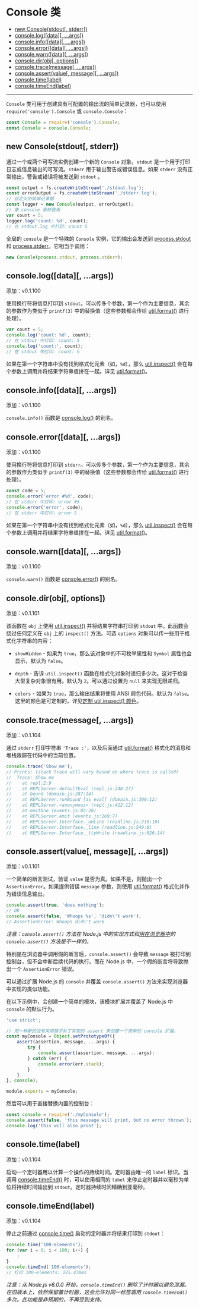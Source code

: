 # Console 类

* [new Console(stdout[, stderr])](#new-consolestdout-stderr)
* [console.log([data][, ...args])](#consolelogdata-args)
* [console.info([data][, ...args])](#consoleinfodata-args)
* [console.error([data][, ...args])](#consoleerrordata-args)
* [console.warn([data][, ...args])](#consolewarndata-args)
* [console.dir(obj[, options])](#consoledirobj-options)
* [console.trace(message[, ...args])](#consoletracemessage-args)
* [console.assert(value[, message][, ...args])](#consoleassertvalue-message-args)
* [console.time(label)](#consoletimelabel)
* [console.timeEnd(label)](#consoletimeendlabel)

--------------------------------------------------

`Console` 类可用于创建具有可配置的输出流的简单记录器，也可以使用 `require('console').Console` 或 `console.Console`：

``` javascript
const Console = require('console').Console;
const Console = console.Console;
```


## new Console(stdout[, stderr])

通过一个或两个可写流实例创建一个新的 `Console` 对象。`stdout` 是一个用于打印日志或信息输出的可写流。`stderr` 用于输出警告或错误信息。如果 `stderr` 没有正常输出，警告或错误将被发送到 `stdout` 。

``` javascript
const output = fs.createWriteStream('./stdout.log');
const errorOutput = fs.createWriteStream('./stderr.log');
// 自定义的简单记录器
const logger = new Console(output, errorOutput);
// 像 console 那样使用
var count = 5;
logger.log('count: %d', count);
// 在 stdout.log 中打印: count 5
```

全局的 `console` 是一个特殊的 `Console` 实例，它的输出会发送到 [process.stdout](../process/process.md#stdout) 和 [process.stderr](../process/process.md#stderr)。它相当于调用：

``` javascript
new Console(process.stdout, process.stderr);
```


## console.log([data][, ...args])

添加：v0.1.100

使用换行符将信息打印到 `stdout`。可以传多个参数，第一个作为主要信息，其余的参数作为类似于 `printf(3)` 中的替换值（这些参数都会传给 [util.format()](../util/util.md#format) 进行处理）。

``` javascript
var count = 5;
console.log('count: %d', count);
// 在 stdout 中打印: count: 5
console.log('count:', count);
// 在 stdout 中打印: count: 5
```

如果在第一个字符串中没有找到格式化元素（如，`%d`），那么 [util.inspect()](../util/util.md#inspect) 会在每个参数上调用并将结果字符串值拼在一起。详见 [util.format()](../util/util.md#format)。


## console.info([data][, ...args])

添加：v0.1.100

`console.info()` 函数是 [console.log()](#consolelogdata-args) 的别名。


## console.error([data][, ...args])

添加：v0.1.100

使用换行符将信息打印到 `stderr`。可以传多个参数，第一个作为主要信息，其余的参数作为类似于 `printf(3)` 中的替换值（这些参数都会传给 [util.format()](../util/util.md#format) 进行处理）。

``` javascript
const code = 5;
console.error('error #%d', code);
// 在 stderr 中打印: error #5
console.error('error', code);
// 在 stderr 中打印: error 5
```

如果在第一个字符串中没有找到格式化元素（如，`%d`），那么 [util.inspect()](../util/util.md#inspect) 会在每个参数上调用并将结果字符串值拼在一起。详见 [util.format()](../util/util.md#format)。


## console.warn([data][, ...args])

添加：v0.1.100

`console.warn()` 函数是 [console.error()](#consoleerrordata-args) 的别名。


## console.dir(obj[, options])

添加：v0.1.101

该函数在 `obj` 上使用 [util.inspect()](../util/util.md#inspect) 并将结果字符串打印到 `stdout` 中。此函数会绕过任何定义在 `obj` 上的 `inspect()` 方法。可选 `options` 对象可以传一些用于格式化字符串的内容：

* `showHidden` - 如果为 `true`，那么该对象中的不可枚举属性和 `Symbol` 属性也会显示，默认为 `false`。

* `depth` - 告诉 `util.inspect()` 函数在格式化对象时递归多少次。这对于检查大型复杂对象很有用。默认为 `2`。可以通过设置为 `null` 来实现无限递归。

* `colors` - 如果为 `true`，那么输出结果将使用 ANSI 颜色代码。默认为 `false`。这里的颜色是可定制的，详见[定制 util.inspect() 颜色](../util/util.md#customizing_util_inspect_colors)。


## console.trace(message[, ...args])

添加：v0.1.104

通过 `stderr` 打印字符串 `'Trace :'`，以及后面通过 [util.format()](../util/util.md#format) 格式化的消息和堆栈跟踪在代码中的当前位置。

``` javascript
console.trace('Show me');
// Prints: (stack trace will vary based on where trace is called)
//  Trace: Show me
//    at repl:2:9
//    at REPLServer.defaultEval (repl.js:248:27)
//    at bound (domain.js:287:14)
//    at REPLServer.runBound [as eval] (domain.js:300:12)
//    at REPLServer.<anonymous> (repl.js:412:12)
//    at emitOne (events.js:82:20)
//    at REPLServer.emit (events.js:169:7)
//    at REPLServer.Interface._onLine (readline.js:210:10)
//    at REPLServer.Interface._line (readline.js:549:8)
//    at REPLServer.Interface._ttyWrite (readline.js:826:14)
```


## console.assert(value[, message][, ...args])

添加：v0.1.101

一个简单的断言测试，验证 `value` 是否为真。如果不是，则抛出一个 `AssertionError`。如果提供错误 `message` 参数，则使用 [util.format()](../util/util.md#format) 格式化并作为错误信息输出。

``` javascript
console.assert(true, 'does nothing');
// OK
console.assert(false, 'Whoops %s', 'didn\'t work');
// AssertionError: Whoops didn't work
```

*注意：`console.assert()` 方法在 Node.js 中的实现方式和[用在浏览器中](https://developer.mozilla.org/zh-CN/docs/Web/API/Console/assert)的 `console.assert()` 方法是不一样的。*

特别是在浏览器中调用假的断言后，`console.assert()` 会导致 `message` 被打印到控制台，但不会中断后续代码的执行。而在 Node.js 中，一个假的断言将导致抛出一个 `AssertionError` 错误。

可以通过扩展 Node.js 的 `console` 并覆盖 `console.assert()` 方法来实现浏览器中实现的类似功能。

在以下示例中，会创建一个简单的模块，该模块扩展并覆盖了 Node.js 中 `console` 的默认行为。

``` javascript
'use strict';

// 用一种新的没有采用猴子补丁实现的 assert 来创建一个简单的 console 扩展。
const myConsole = Object.setPrototypeOf({
    assert(assertion, message, ...args) {
        try {
            console.assert(assertion, message, ...args);
        } catch (err) {
            console.error(err.stack);
        }
    }
}, console);

module.exports = myConsole;
```

然后可以用于直接替换内置的控制台：

``` javascript
const console = require('./myConsole');
console.assert(false, 'this message will print, but no error thrown');
console.log('this will also print');
```


## console.time(label)

添加：v0.1.104

启动一个定时器用以计算一个操作的持续时间。定时器由唯一的 `label` 标识。当调用 [console.timeEnd()](#timeEnd) 时，可以使用相同的 `label` 来停止定时器并以毫秒为单位将持续时间输出到 `stdout`。定时器持续时间精确到亚毫秒。


## console.timeEnd(label)

添加：v0.1.104

停止之前通过 [console.time()](#time) 启动的定时器并将结果打印到 `stdout`：

``` javascript
console.time('100-elements');
for (var i = 0; i < 100; i++) {
    ;
}
console.timeEnd('100-elements');
// 打印 100-elements: 225.438ms
```

*注意：从 Node.js v6.0.0 开始，`console.timeEnd()` 删除了计时器以避免泄漏。在旧版本上，依然保留着计时器，这会允许对同一标签调用 `console.timeEnd()` 多次。此功能是非预期的，不再受到支持。*